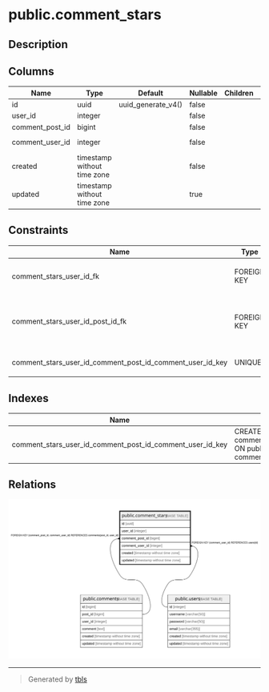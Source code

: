 # public.comment_stars

## Description

## Columns

| Name | Type | Default | Nullable | Children | Parents | Comment |
| ---- | ---- | ------- | -------- | -------- | ------- | ------- |
| id | uuid | uuid_generate_v4() | false |  |  |  |
| user_id | integer |  | false |  |  |  |
| comment_post_id | bigint |  | false |  | [public.comments](public.comments.md) |  |
| comment_user_id | integer |  | false |  | [public.users](public.users.md) [public.comments](public.comments.md) |  |
| created | timestamp without time zone |  | false |  |  |  |
| updated | timestamp without time zone |  | true |  |  |  |

## Constraints

| Name | Type | Definition |
| ---- | ---- | ---------- |
| comment_stars_user_id_fk | FOREIGN KEY | FOREIGN KEY (comment_user_id) REFERENCES users(id) |
| comment_stars_user_id_post_id_fk | FOREIGN KEY | FOREIGN KEY (comment_post_id, comment_user_id) REFERENCES comments(post_id, user_id) |
| comment_stars_user_id_comment_post_id_comment_user_id_key | UNIQUE | UNIQUE (user_id, comment_post_id, comment_user_id) |

## Indexes

| Name | Definition |
| ---- | ---------- |
| comment_stars_user_id_comment_post_id_comment_user_id_key | CREATE UNIQUE INDEX comment_stars_user_id_comment_post_id_comment_user_id_key ON public.comment_stars USING btree (user_id, comment_post_id, comment_user_id) |

## Relations

![er](public.comment_stars.svg)

---

> Generated by [tbls](https://github.com/k1LoW/tbls)
